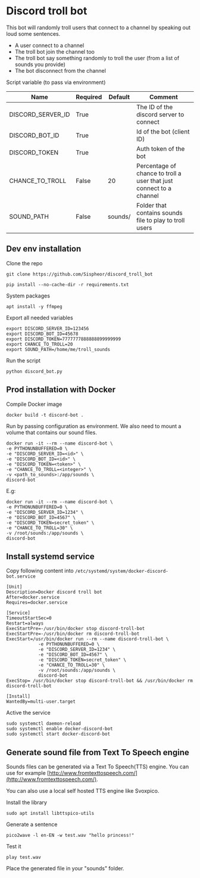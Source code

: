 # Discord troll bot

This bot will randomly troll users that connect to a channel by speaking out loud some sentences.

- A user connect to a channel
- The troll bot join the channel too
- The troll bot say something randomly to troll the user (from a list of sounds you provide)
- The bot disconnect from the channel


Script variable (to pass via environment)

| Name              | Required | Default | Comment                                                             |
|-------------------|----------|---------|---------------------------------------------------------------------|
| DISCORD_SERVER_ID | True     |         | The ID of the discord server to connect                             |
| DISCORD_BOT_ID    | True     |         | Id of the bot (client ID)                                           |
| DISCORD_TOKEN     | True     |         | Auth token of the bot                                               |
| CHANCE_TO_TROLL   | False    | 20      | Percentage of chance to troll a user that just connect to a channel |
| SOUND_PATH        | False    | sounds/ | Folder that contains sounds file to play to troll users             |

## Dev env installation

Clone the repo
```
git clone https://github.com/Sispheor/discord_troll_bot
```

```
pip install --no-cache-dir -r requirements.txt
```

System packages
```
apt install -y ffmpeg
```

Export all needed variables
```
export DISCORD_SERVER_ID=123456
export DISCORD_BOT_ID=45678
export DISCORD_TOKEN=7777777888888899999999
export CHANCE_TO_TROLL=20
export SOUND_PATH=/home/me/troll_sounds
```

Run the script
```
python discord_bot.py
```

## Prod installation with Docker

Compile Docker image
```
docker build -t discord-bot .
```

Run by passing configuration as environment. We also need to mount a volume that contains our sound files.
```
docker run -it --rm --name discord-bot \
-e PYTHONUNBUFFERED=0 \
-e "DISCORD_SERVER_ID=<id>" \
-e "DISCORD_BOT_ID=<id>" \
-e "DISCORD_TOKEN=<token>" \
-e "CHANCE_TO_TROLL=<integer>" \
-v <path_to_sounds>:/app/sounds \
discord-bot
```

E.g:
```
docker run -it --rm --name discord-bot \
-e PYTHONUNBUFFERED=0 \
-e "DISCORD_SERVER_ID=1234" \
-e "DISCORD_BOT_ID=4567" \
-e "DISCORD_TOKEN=secret_token" \
-e "CHANCE_TO_TROLL=30" \
-v /root/sounds:/app/sounds \
discord-bot
```

## Install systemd service

Copy following content into `/etc/systemd/system/docker-discord-bot.service`
```
[Unit]
Description=Docker discord troll bot
After=docker.service
Requires=docker.service

[Service]
TimeoutStartSec=0
Restart=always
ExecStartPre=-/usr/bin/docker stop discord-troll-bot
ExecStartPre=-/usr/bin/docker rm discord-troll-bot
ExecStart=/usr/bin/docker run --rm --name discord-troll-bot \
            -e PYTHONUNBUFFERED=0 \
            -e "DISCORD_SERVER_ID=1234" \
            -e "DISCORD_BOT_ID=4567" \
            -e "DISCORD_TOKEN=secret_token" \
            -e "CHANCE_TO_TROLL=30" \
            -v /root/sounds:/app/sounds \
            discord-bot
ExecStop= /usr/bin/docker stop discord-troll-bot && /usr/bin/docker rm discord-troll-bot

[Install]
WantedBy=multi-user.target
```

Active the service
```
sudo systemctl daemon-reload
sudo systemctl enable docker-discord-bot
sudo systemctl start docker-discord-bot
```

## Generate sound file from Text To Speech engine

Sounds files can be generated via a Text To Speech(TTS) engine. 
You can use for example [http://www.fromtexttospeech.com/](http://www.fromtexttospeech.com/).

You can also use a local self hosted TTS engine like Svoxpico.

Install the library
```
sudo apt install libttspico-utils
```

Generate a sentence
```
pico2wave -l en-EN -w test.wav "hello princess!"
```

Test it
```
play test.wav
```

Place the generated file in your "sounds" folder.
